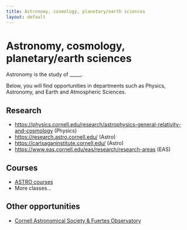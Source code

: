 ```yaml
---
title: Astronomy, cosmology, planetary/earth sciences
layout: default
---
```

<link rel="stylesheet" href="/main.css">

# Astronomy, cosmology, planetary/earth sciences

Astronomy is the study of _____.

Below, you will find opportunities in departments such as Physics, Astronomy, and Earth and Atmospheric Sciences.

## Research
- https://physics.cornell.edu/research/astrophysics-general-relativity-and-cosmology (Physics)
- https://research.astro.cornell.edu/ (Astro)
- https://carlsaganinstitute.cornell.edu/ (Astro)
- https://www.eas.cornell.edu/eas/research/research-areas (EAS)

## Courses
- [ASTRO courses](/classes/astroclasses.html)
- More classes...

## Other opportunities
- [Cornell Astronomical Society & Fuertes Observatory](https://www.cornellastrosociety.org/)
